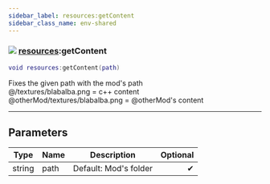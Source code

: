 ```yaml
---
sidebar_label: resources:getContent
sidebar_class_name: env-shared
---
```


### ![](/img/wiki/shared.png) [resources](../resources/README.md):getContent

```lua
void resources:getContent(path)
```

Fixes the given path with the mod's path<br/>@/textures/blabalba.png = c++ content<br/>@otherMod/textures/blabalba.png = @otherMod's content<br/>

-----------------
## Parameters

| Type   | Name | Description | Optional |
| ------ | ---- | ----------- | -------: |
| string | path | Default: Mod's folder | ✔ |
